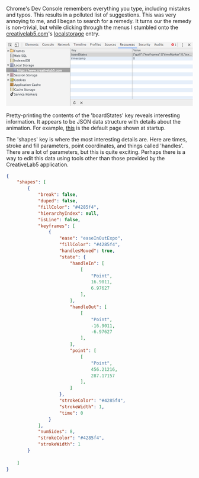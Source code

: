 Chrome's Dev Console remembers everything you type, including mistakes and typos. This results in a polluted list of suggestions. This was very annoying to me, and I began to search for a remedy. It turns our the remedy is non-trivial, but while clicking through the menus I stumbled onto the [creativelab5.com](https://creativelab5.com)'s [localstorage](https://developer.mozilla.org/en/docs/Web/API/Window/localStorage) entry. 

![alt text][localstorage]

Pretty-printing the contents of the 'boardStates' key reveals interesting information. It appears to be JSON data structure with details about the animation. For example, [this](https://github.com/goeiebook/creativelab/blob/master/json/defaultBoardStates.json) is the default page shown at startup. 

The 'shapes' key is where the most interesting details are. Here are times, stroke and fill parameters, point coordinates, and things called 'handles'. There are a lot of parameters, but this is quite exciting. Perhaps there is a way to edit this data using tools other than those provided by the CreativeLab5 application.

```json
{
    "shapes": [
        {
            "break": false,
            "duped": false,
            "fillColor": "#4285f4",
            "hierarchyIndex": null,
            "isLine": false,
            "keyframes": [
                {
                    "ease": "easeInOutExpo",
                    "fillColor": "#4285f4",
                    "handlesMoved": true,
                    "state": {
                        "handleIn": [
                            [
                                "Point",
                                16.9011,
                                6.97627
                            ],
                        ],
                        "handleOut": [
                            [
                                "Point",
                                -16.9011,
                                -6.97627
                            ],
                        ],
                        "point": [
                            [
                                "Point",
                                456.21216,
                                287.17157
                            ],
                        ]
                    },
                    "strokeColor": "#4285f4",
                    "strokeWidth": 1,
                    "time": 0
                }
            ],
            "numSides": 8,
            "strokeColor": "#4285f4",
            "strokeWidth": 1
        }
        
    ]
}

```

[localstorage]: https://raw.githubusercontent.com/goeiebook/creativelab/master/images/localstorge.png "Local storage dev console"